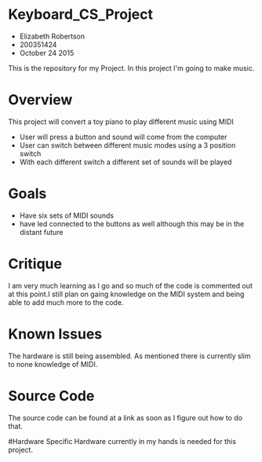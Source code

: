 # Keyboard_CS_Project

 - Elizabeth Robertson
 - 200351424
 - October 24 2015

This is the repository for my Project.
In this project I'm going to make music. 


# Overview
This project will convert a toy piano to play different music using MIDI
  - User will press a button and sound will come from the computer
  - User can switch between different music modes using a 3 position switch
  - With each different switch a different set of sounds will be played

# Goals
 - Have six sets of MIDI sounds
 - have led connected to the buttons as well although this may be in the distant future

# Critique
I am very much learning as I go and so much of the code is commented out at this point.I still plan on gaing knowledge on the MIDI system and being able to add much more to the code.

# Known Issues
The hardware is still being assembled. As mentioned there is currently slim to none knowledge of MIDI.

# Source Code
The source code can be found at a link as soon as I figure out how to do that.

#Hardware
Specific Hardware currently in my hands is needed for this project.



